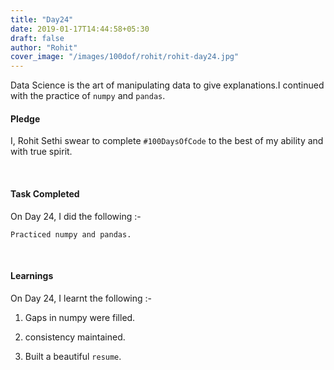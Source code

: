 ```yaml
---
title: "Day24"
date: 2019-01-17T14:44:58+05:30
draft: false
author: "Rohit"
cover_image: "/images/100dof/rohit/rohit-day24.jpg"
---
```

Data Science is the art of manipulating data to give explanations.I continued with the practice of `numpy` and `pandas`.
<!--more-->
#### Pledge
I, Rohit Sethi swear to complete `#100DaysOfCode` to the best of my ability and with true spirit.

<br>

#### Task Completed
On Day 24, I did the following :-

```
Practiced numpy and pandas.
```
<br>

#### Learnings
On Day 24, I learnt the following :-

1. Gaps in numpy were filled.

2. consistency maintained.

3. Built a beautiful `resume`.

<br/> 

